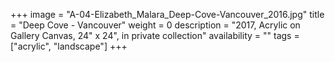 +++
image = "A-04-Elizabeth_Malara_Deep-Cove-Vancouver_2016.jpg"
title = "Deep Cove - Vancouver"
weight = 0
description = "2017, Acrylic on Gallery Canvas, 24\" x 24\", in private collection"
availability = ""
tags = ["acrylic", "landscape"]
+++
